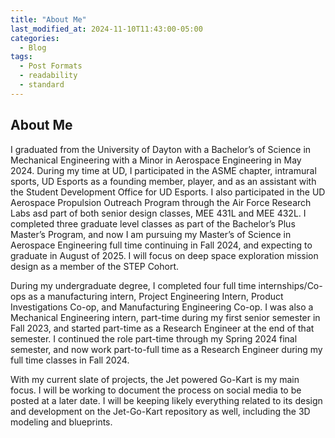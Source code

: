 ```yaml
---
title: "About Me"
last_modified_at: 2024-11-10T11:43:00-05:00
categories:
  - Blog
tags:
  - Post Formats
  - readability
  - standard
---
```


## About Me

I graduated from the University of Dayton with a Bachelor’s of Science in Mechanical Engineering with a Minor in Aerospace Engineering in May 2024. During my time at UD, I participated in the ASME chapter, intramural sports, UD Esports as a founding member, player, and as an assistant with the Student Development Office for UD Esports. I also participated in the UD Aerospace Propulsion Outreach Program through the Air Force Research Labs asd part of both senior design classes, MEE 431L and MEE 432L. I completed three graduate level classes as part of the Bachelor’s Plus Master’s Program, and now I am pursuing my Master’s of Science in Aerospace Engineering full time continuing in Fall 2024, and expecting to graduate in August of 2025. I will focus on deep space exploration mission design as a member of the STEP Cohort.

During my undergraduate degree, I completed four full time internships/Co-ops as a manufacturing intern, Project Engineering Intern, Product Investigations Co-op, and Manufacturing Engineering Co-op. I was also a Mechanical Engineering intern, part-time during my first senior semester in Fall 2023, and started part-time as a Research Engineer at the end of that semester. I continued the role part-time through my Spring 2024 final semester, and now work part-to-full time as a Research Engineer during my full time classes in Fall 2024.

With my current slate of projects, the Jet powered Go-Kart is my main focus. I will be working to document the process on social media to be posted at a later date. I will be keeping likely everything related to its design and development on the Jet-Go-Kart repository as well, including the 3D modeling and blueprints. 